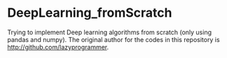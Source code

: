 # DeepLearning_fromScratch
Trying to implement Deep learning algorithms from scratch (only using pandas and numpy). 
The original author for the codes in this repository is http://github.com/lazyprogrammer.
